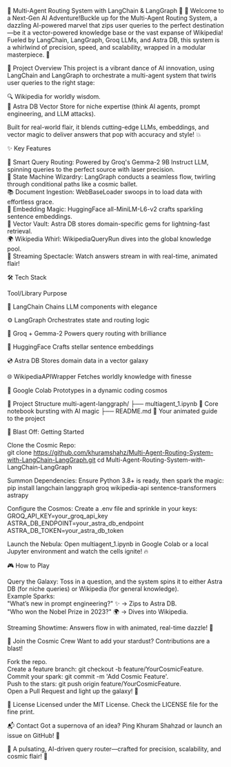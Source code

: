 🎉 Multi-Agent Routing System with LangChain & LangGraph 🚀
🌌 Welcome to a Next-Gen AI Adventure!Buckle up for the Multi-Agent Routing System, a dazzling AI-powered marvel that zips user queries to the perfect destination—be it a vector-powered knowledge base or the vast expanse of Wikipedia! Fueled by LangChain, LangGraph, Groq LLMs, and Astra DB, this system is a whirlwind of precision, speed, and scalability, wrapped in a modular masterpiece. 🎇

🌠 Project Overview
This project is a vibrant dance of AI innovation, using LangChain and LangGraph to orchestrate a multi-agent system that twirls user queries to the right stage:  

🔍 Wikipedia for worldly wisdom.  
🧠 Astra DB Vector Store for niche expertise (think AI agents, prompt engineering, and LLM attacks).

Built for real-world flair, it blends cutting-edge LLMs, embeddings, and vector magic to deliver answers that pop with accuracy and style! 💥

✨ Key Features

🌟 Smart Query Routing: Powered by Groq's Gemma-2 9B Instruct LLM, spinning queries to the perfect source with laser precision.  
🔄 State Machine Wizardry: LangGraph conducts a seamless flow, twirling through conditional paths like a cosmic ballet.  
📚 Document Ingestion: WebBaseLoader swoops in to load data with effortless grace.  
🧩 Embedding Magic: HuggingFace all-MiniLM-L6-v2 crafts sparkling sentence embeddings.  
💾 Vector Vault: Astra DB stores domain-specific gems for lightning-fast retrieval.  
🌍 Wikipedia Whirl: WikipediaQueryRun dives into the global knowledge pool.  
📡 Streaming Spectacle: Watch answers stream in with real-time, animated flair!


🛠 Tech Stack



Tool/Library
Purpose



🎨 LangChain
Chains LLM components with elegance


⚙️ LangGraph
Orchestrates state and routing logic


🧠 Groq + Gemma-2
Powers query routing with brilliance


🤗 HuggingFace
Crafts stellar sentence embeddings


💿 Astra DB
Stores domain data in a vector galaxy


🌐 WikipediaAPIWrapper
Fetches worldly knowledge with finesse


📓 Google Colab
Prototypes in a dynamic coding cosmos



📂 Project Structure
multi-agent-langgraph/
├── multiagent_1.ipynb   🌌 Core notebook bursting with AI magic
├── README.md            📜 Your animated guide to the project


🚀 Blast Off: Getting Started

Clone the Cosmic Repo:  
git clone https://github.com/khuramshahz/Multi-Agent-Routing-System-with-LangChain-LangGraph.git
cd Multi-Agent-Routing-System-with-LangChain-LangGraph


Summon Dependencies: Ensure Python 3.8+ is ready, then spark the magic:  
pip install langchain langgraph groq wikipedia-api sentence-transformers astrapy


Configure the Cosmos: Create a .env file and sprinkle in your keys:  
GROQ_API_KEY=your_groq_api_key
ASTRA_DB_ENDPOINT=your_astra_db_endpoint
ASTRA_DB_TOKEN=your_astra_db_token


Launch the Nebula: Open multiagent_1.ipynb in Google Colab or a local Jupyter environment and watch the cells ignite! 🔥



🎮 How to Play

Query the Galaxy: Toss in a question, and the system spins it to either Astra DB (for niche queries) or Wikipedia (for general knowledge).  
Example Sparks:  
"What’s new in prompt engineering?" ✨ → Zips to Astra DB.  
"Who won the Nobel Prize in 2023?" 🌍 → Dives into Wikipedia.


Streaming Showtime: Answers flow in with animated, real-time dazzle! 🎥


🤝 Join the Cosmic Crew
Want to add your stardust? Contributions are a blast!  

Fork the repo.  
Create a feature branch: git checkout -b feature/YourCosmicFeature.  
Commit your spark: git commit -m 'Add Cosmic Feature'.  
Push to the stars: git push origin feature/YourCosmicFeature.  
Open a Pull Request and light up the galaxy! 🌠


📜 License
Licensed under the MIT License. Check the LICENSE file for the fine print.  

📬 Contact
Got a supernova of an idea? Ping Khuram Shahzad or launch an issue on GitHub! 🚀  

🌟 A pulsating, AI-driven query router—crafted for precision, scalability, and cosmic flair! 🌟
